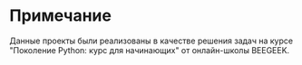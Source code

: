 # Примечание
Данные проекты были реализованы в качестве решения задач на курсе "Поколение Python: курс для начинающих" от онлайн-школы BEEGEEK.